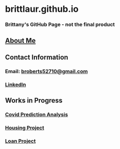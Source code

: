 # brittlaur.github.io

### Brittany's GitHub Page - not the final product

## <a href="https://brittlaur.github.io/about-me.html">About Me</a>

## Contact Information
### Email: broberts52710@gmail.com
### <a href="https://www.linkedin.com/in/brittany-roberts-699905ba/">LinkedIn</a>

## Works in Progress

### <a href="https://brittalaur.github.io/covid-prediction-project.html">Covid Prediction Analysis</a>
### <a href="https://github.com/brittlaur/dsc450-Housing-Project">Housing Project</a>
### <a href="https://github.com/brittlaur/dsc450-Loan-Project">Loan Project</a>
